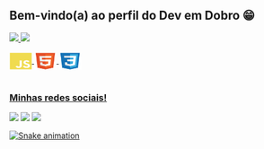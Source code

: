 ## Bem-vindo(a) ao perfil do Dev em Dobro 😁

 <div>
   <a href="https://github.com/antoniosenna">
   <img height="180em" src="https://github-readme-stats.vercel.app/api?username=antoniosenna&show_icons=true&theme=tokyonight&include_all_commits=true&count_private=true"/>
   <img height="180em" src="https://github-readme-stats.vercel.app/api/top-langs/?username=antoniosenna&layout=compact&langs_count=6&theme=tokyonight"/>

</div>
<div style="display: inline_block"><br>
  <img align="center" alt="Js" height="30" width="40" src="https://raw.githubusercontent.com/devicons/devicon/master/icons/javascript/javascript-plain.svg">
  <img align="center" alt="HTML" height="30" width="40" src="https://raw.githubusercontent.com/devicons/devicon/master/icons/html5/html5-original.svg">
  <img align="center" alt="CSS" height="30" width="40" src="https://raw.githubusercontent.com/devicons/devicon/master/icons/css3/css3-original.svg">
</div>
 
 <br>
 
  ### Minhas redes sociais! 
 
<div> 
  
  <a href="https://www.instagram.com/antoniosenna_/" target="_blank"><img src="https://img.shields.io/badge/-Instagram-%23E4405F?style=for-the-badge&logo=instagram&logoColor=white" target="_blank"></a>
  <a href="https://www.linkedin.com/in/antonio-sena-7a096b269/" target="_blank"><img src="https://img.shields.io/badge/-LinkedIn-%230077B5?style=for-the-badge&logo=linkedin&logoColor=white" target="_blank"></a> 
 <a href="https://twitter.com/antoniosenna_/" target="blank"><img src="https://img.shields.io/badge/-Twitter-1ca0f1?style=for-the-badge&logo=twitter&logoColor=white" target="_blank">
 
  ![Snake animation](https://github.com/antoniosenna/antoniosenna/blob/output/github-contribution-grid-snake.svg)

</div>


 












